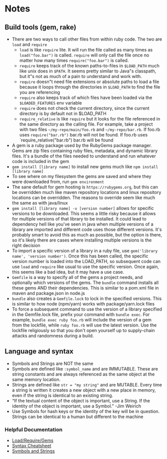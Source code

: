 # Notes

## Build tools (gem, rake)
- There are two ways to call other files from within ruby code.  The two are `load` and `require`
    - `load` is like `require` lite.  It will run the file called as many times as `load("foo.bar")` is called.
    `require` will only call the file once no matter how many times `require("foo.bar")` is called.
    - `require` keeps track of the known paths-to-files in `$LOAD_PATH` much like unix does in `$PATH`.  It seems pretty
    similar to Java"s classpath, but it"s not as much of a pain to understand and work with.
    - `require` doesn"t need file extensions or absolute paths to load a file because it loops through the directories
    in `$LOAD_PATH` to find the file you are referencing
    - `require` also keeps track of which files have been loaded via the `$LOADED_FEATURES` env variable
    - `require` does not check the current directory, since the current directory is by default not in $LOAD_PATH
    - `require_relative` is like `require` but it looks for the file referenced in the same directory as the calling file.
        For example, take a project with two files `~/my-repo/main/foo.rb` and `~/my-repo/bar.rb`.  If foo.rb uses
        `require("bar.rb")` bar.rb will not be found. If foo.rb uses `require_relative("bar.rb") bar.rb will be found
- A gem is a ruby package used by the RubyGems package manager.  Gems are zip files containing ruby files, metadata, and
    dynamic library files. It's a bundle of the files needed to understand and run whatever code is included in the gem
- `gem install [library name]` to install new gems much like `npm install [library name]`
- To see where on my filesystem the gems are saved and where they were downloaded from, run `gem environment`
- The sane default for gem hosting is `https://rubygems.org`, but this can be overridden much like maven repository locations
and linux repository locations can be overridden. The reasons to override seem like much the same as with java/linux
- `gem install [library name] -v [version number]` allows for specific versions to be downloaded. This seems a little risky
because it allows for multiple versions of that library to be installed.  It could lead to dependency hell like you've
seen in java when multiple versions of a library are imported and different code uses those different versions.  It's
probably smart to avoid this as much as possible, but the option is there, so it's likely there are cases where installing
multiple versions is the right decision
- To import a specific version of a library in a ruby file, use `gem('library name', 'version number')`. Once this
has been called, the specific version number is loaded into the LOAD_PATH, so subsequent code can use `load` and `require`
like usual to use the specific version.  Once again, this seems like a bad idea, but it may have a use case.
- `Gemfile` is a way to specify all of the gems a project needs, and optionally which versions of the gems.  The `bundle`
command installs all these gems AND their dependencies. This is similar to a pom.xml file in maven and package.json in node.js
- `bundle` also creates a `Gemfile.lock` to lock in the specified versions. This is similar to how node (npm/yarn) works with package/yarn.lock files
- To force a subsequent command to use the version of a library specified in the Gemfile.lock file, prefix your command
with `bundle exec`. For example, `bundle exec ruby foo.rb` will include the version of a gem from the lockfile, while
`ruby foo.rb` will use the latest version. Use the lockfile religiously so that you don't open yourself up to supply-chain
attacks and randomness during a build.

## Language and syntax
- Symbols and Strings are NOT the same
- Symbols are defined like `:symbol_name` and are IMMUTABLE. These are string constants and are always referenced as the
same object at the same memory location.
- Strings are defined like `str = "my string"` and are MUTABLE. Every time a string is written it creates a new object
with a new place in memory, even if the string is identical to an existing string.
- “If the textual content of the object is important, use a String. If the identity of the object is important, use a Symbol.” -Jim Weirich
- Use Symbols for hash keys or the identity of the key will be in question. Strings can be identical to a human but different to the machine


### Helpful Documentation
- [Load/Require/Gems](https://medium.com/@connorstack/understanding-ruby-load-require-gems-bundler-and-rails-autoloading-from-the-bottom-up-3b422902ca0)
- [Syntax Cheatsheet](https://github.com/ThibaultJanBeyer/cheatsheets/blob/master/Ruby-Cheatsheet.md)
- [Symbols and Strings](https://medium.com/@lcriswell/ruby-symbols-vs-strings-248842529fd9)
